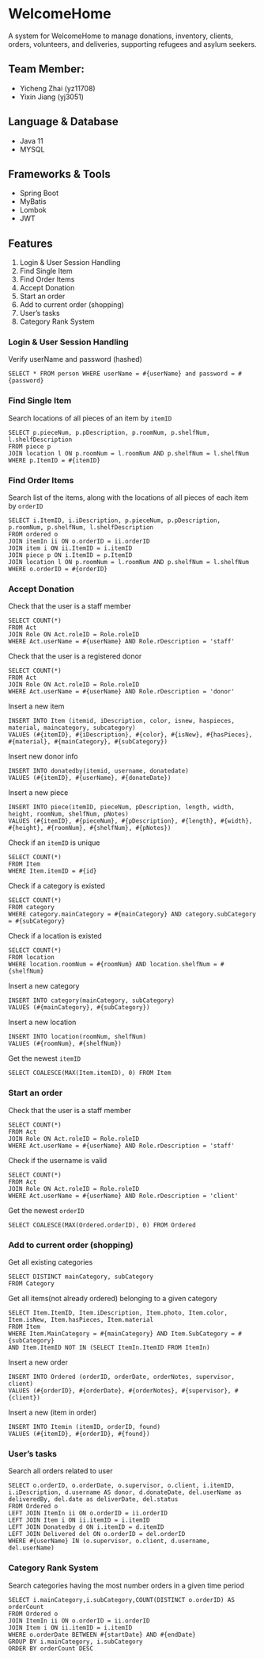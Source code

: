 # WelcomeHome
A system for WelcomeHome to manage donations, inventory, clients, orders, volunteers, and deliveries, supporting refugees and asylum seekers.
## Team Member:
- Yicheng Zhai (yz11708)
- Yixin Jiang (yj3051)
## Language & Database
- Java 11
- MYSQL
## Frameworks & Tools
- Spring Boot
- MyBatis
- Lombok
- JWT
## Features
1. Login & User Session Handling
2. Find Single Item
3. Find Order Items
4. Accept Donation
5. Start an order
6. Add to current order (shopping)
7. User’s tasks
8. Category Rank System
### Login & User Session Handling
Verify userName and password (hashed)
```
SELECT * FROM person WHERE userName = #{userName} and password = #{password}
```
### Find Single Item
Search locations of all pieces of an item by `itemID`
```
SELECT p.pieceNum, p.pDescription, p.roomNum, p.shelfNum, l.shelfDescription 
FROM piece p 
JOIN location l ON p.roomNum = l.roomNum AND p.shelfNum = l.shelfNum 
WHERE p.ItemID = #{itemID}
```
### Find Order Items
Search list of the items, along with the locations of all pieces of each item by `orderID`
```
SELECT i.ItemID, i.iDescription, p.pieceNum, p.pDescription, p.roomNum, p.shelfNum, l.shelfDescription 
FROM ordered o 
JOIN itemIn ii ON o.orderID = ii.orderID
JOIN item i ON ii.ItemID = i.itemID
JOIN piece p ON i.ItemID = p.ItemID 
JOIN location l ON p.roomNum = l.roomNum AND p.shelfNum = l.shelfNum 
WHERE o.orderID = #{orderID}
```
### Accept Donation
Check that the user is a staff member
```
SELECT COUNT(*)
FROM Act 
JOIN Role ON Act.roleID = Role.roleID 
WHERE Act.userName = #{userName} AND Role.rDescription = 'staff'
```
Check that the user is a registered donor 
```
SELECT COUNT(*) 
FROM Act 
JOIN Role ON Act.roleID = Role.roleID 
WHERE Act.userName = #{userName} AND Role.rDescription = 'donor'
```
Insert a new item
```
INSERT INTO Item (itemid, iDescription, color, isnew, haspieces, material, maincategory, subcategory) 
VALUES (#{itemID}, #{iDescription}, #{color}, #{isNew}, #{hasPieces}, #{material}, #{mainCategory}, #{subCategory})
```
Insert new donor info
```
INSERT INTO donatedby(itemid, username, donatedate)
VALUES (#{itemID}, #{userName}, #{donateDate})
```
Insert a new piece
```
INSERT INTO piece(itemID, pieceNum, pDescription, length, width, height, roomNum, shelfNum, pNotes)
VALUES (#{itemID}, #{pieceNum}, #{pDescription}, #{length}, #{width}, #{height}, #{roomNum}, #{shelfNum}, #{pNotes})
```
Check if an `itemID` is unique
```
SELECT COUNT(*) 
FROM Item 
WHERE Item.itemID = #{id}
```
Check if a category is existed
```
SELECT COUNT(*) 
FROM category 
WHERE category.mainCategory = #{mainCategory} AND category.subCategory = #{subCategory}
```
Check if a location is existed
```
SELECT COUNT(*) 
FROM location 
WHERE location.roomNum = #{roomNum} AND location.shelfNum = #{shelfNum}
```
Insert a new category
```
INSERT INTO category(mainCategory, subCategory)
VALUES (#{mainCategory}, #{subCategory})
```
Insert a new location
```
INSERT INTO location(roomNum, shelfNum)
VALUES (#{roomNum}, #{shelfNum})
```
Get the newest `itemID`
```
SELECT COALESCE(MAX(Item.itemID), 0) FROM Item
```
### Start an order
Check that the user is a staff member
```
SELECT COUNT(*)
FROM Act 
JOIN Role ON Act.roleID = Role.roleID 
WHERE Act.userName = #{userName} AND Role.rDescription = 'staff'
```
Check if the username is valid
```
SELECT COUNT(*) 
FROM Act 
JOIN Role ON Act.roleID = Role.roleID 
WHERE Act.userName = #{userName} AND Role.rDescription = 'client'
```
Get the newest `orderID`
```
SELECT COALESCE(MAX(Ordered.orderID), 0) FROM Ordered
```
### Add to current order (shopping)
Get all existing categories
```
SELECT DISTINCT mainCategory, subCategory 
FROM Category
```
Get all items(not already ordered) belonging to a given category
```
SELECT Item.ItemID, Item.iDescription, Item.photo, Item.color, Item.isNew, Item.hasPieces, Item.material 
FROM Item 
WHERE Item.MainCategory = #{mainCategory} AND Item.SubCategory = #{subCategory}
AND Item.ItemID NOT IN (SELECT ItemIn.ItemID FROM ItemIn)
```
Insert a new order
```
INSERT INTO Ordered (orderID, orderDate, orderNotes, supervisor, client)
VALUES (#{orderID}, #{orderDate}, #{orderNotes}, #{supervisor}, #{client})
```
Insert a new (item in order)
```
INSERT INTO Itemin (itemID, orderID, found) 
VALUES (#{itemID}, #{orderID}, #{found})
```
### User’s tasks
Search all orders related to user
```
SELECT o.orderID, o.orderDate, o.supervisor, o.client, i.itemID, i.iDescription, d.username AS donor, d.donateDate, del.userName as deliveredBy, del.date as deliverDate, del.status 
FROM Ordered o 
LEFT JOIN ItemIn ii ON o.orderID = ii.orderID 
LEFT JOIN Item i ON ii.itemID = i.itemID 
LEFT JOIN Donatedby d ON i.itemID = d.itemID 
LEFT JOIN Delivered del ON o.orderID = del.orderID 
WHERE #{userName} IN (o.supervisor, o.client, d.username, del.userName)
```
### Category Rank System
Search categories having the most number orders in a given time period
```
SELECT i.mainCategory,i.subCategory,COUNT(DISTINCT o.orderID) AS orderCount 
FROM Ordered o 
JOIN ItemIn ii ON o.orderID = ii.orderID 
JOIN Item i ON ii.itemID = i.itemID 
WHERE o.orderDate BETWEEN #{startDate} AND #{endDate} 
GROUP BY i.mainCategory, i.subCategory 
ORDER BY orderCount DESC
```
